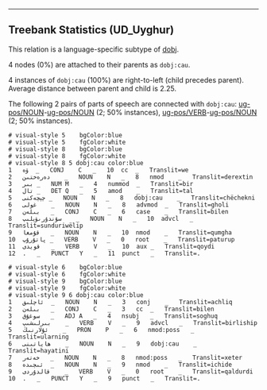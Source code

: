 

--------------------------------------------------------------------------------

## Treebank Statistics (UD_Uyghur)

This relation is a language-specific subtype of [dobj]().

4 nodes (0%) are attached to their parents as `dobj:cau`.

4 instances of `dobj:cau` (100%) are right-to-left (child precedes parent).
Average distance between parent and child is 2.25.

The following 2 pairs of parts of speech are connected with `dobj:cau`: [ug-pos/NOUN]()-[ug-pos/NOUN]() (2; 50% instances), [ug-pos/VERB]()-[ug-pos/NOUN]() (2; 50% instances).


~~~ conllu
# visual-style 5	bgColor:blue
# visual-style 5	fgColor:white
# visual-style 8	bgColor:blue
# visual-style 8	fgColor:white
# visual-style 8 5 dobj:cau	color:blue
1	ۋە	_	CONJ	C	_	10	cc	_	Translit=we
2	دەرەختىن	_	NOUN	N	_	8	nmod	_	Translit=derextin
3	بىر	_	NUM	M	_	4	nummod	_	Translit=bir
4	تال	_	DET	Q	_	5	amod	_	Translit=tal
5	چېچەكنى	_	NOUN	N	_	8	dobj:cau	_	Translit=chëchekni
6	غولى	_	NOUN	N	_	8	advmod	_	Translit=gholi
7	بىلەن	_	CONJ	C	_	6	case	_	Translit=bilen
8	سۇندۇرىۋېلىپ	_	NOUN	N	_	10	advcl	_	Translit=sunduriwëlip
9	قۇمغا	_	NOUN	N	_	10	nmod	_	Translit=qumgha
10	پاتۇرۇپ	_	VERB	V	_	0	root	_	Translit=paturup
11	قويدى	_	VERB	V	_	10	aux	_	Translit=qoydi
12	.	_	PUNCT	Y	_	11	punct	_	Translit=.

~~~


~~~ conllu
# visual-style 6	bgColor:blue
# visual-style 6	fgColor:white
# visual-style 9	bgColor:blue
# visual-style 9	fgColor:white
# visual-style 9 6 dobj:cau	color:blue
1	ئاچلىق	_	NOUN	N	_	3	conj	_	Translit=achliq
2	بىلەن	_	CONJ	C	_	3	cc	_	Translit=bilen
3	سوغۇق	_	ADJ	A	_	4	nsubj	_	Translit=soghuq
4	بىرلىشىپ	_	VERB	V	_	9	advcl	_	Translit=birliship
5	ئۇلارنىڭ	_	PRON	P	_	6	nmod:poss	_	Translit=ularning
6	ھاياتىنى	_	NOUN	N	_	9	dobj:cau	_	Translit=hayatini
7	خەتەر	_	NOUN	N	_	8	nmod:poss	_	Translit=xeter
8	ئىچىدە	_	NOUN	N	_	9	nmod	_	Translit=ichide
9	قالدۇردى	_	VERB	V	_	0	root	_	Translit=qaldurdi
10	.	_	PUNCT	Y	_	9	punct	_	Translit=.

~~~


